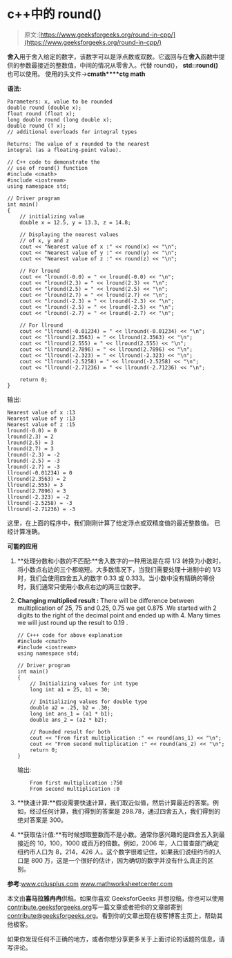 # c++中的 round()

> 原文:[https://www.geeksforgeeks.org/round-in-cpp/](https://www.geeksforgeeks.org/round-in-cpp/)

**舍入**用于舍入给定的数字，该数字可以是浮点数或双数。它返回与在**舍入**函数中提供的参数最接近的整数值，中间的情况从零舍入。代替 round()， **std::round()** 也可以使用。
使用的头文件->**cmath****ctg math**

**语法:**

```
Parameters: x, value to be rounded
double round (double x);
float round (float x);
long double round (long double x);
double round (T x);           
// additional overloads for integral types

Returns: The value of x rounded to the nearest 
integral (as a floating-point value).

```

```
// C++ code to demonstrate the
// use of round() function
#include <cmath>
#include <iostream>
using namespace std;

// Driver program
int main()
{
    // initializing value
    double x = 12.5, y = 13.3, z = 14.8;

    // Displaying the nearest values
    // of x, y and z
    cout << "Nearest value of x :" << round(x) << "\n";
    cout << "Nearest value of y :" << round(y) << "\n";
    cout << "Nearest value of z :" << round(z) << "\n";

    // For lround
    cout << "lround(-0.0) = " << lround(-0.0) << "\n";
    cout << "lround(2.3) = " << lround(2.3) << "\n";
    cout << "lround(2.5) = " << lround(2.5) << "\n";
    cout << "lround(2.7) = " << lround(2.7) << "\n";
    cout << "lround(-2.3) = " << lround(-2.3) << "\n";
    cout << "lround(-2.5) = " << lround(-2.5) << "\n";
    cout << "lround(-2.7) = " << lround(-2.7) << "\n";

    // For llround
    cout << "llround(-0.01234) = " << llround(-0.01234) << "\n";
    cout << "llround(2.3563) = " << llround(2.3563) << "\n";
    cout << "llround(2.555) = " << llround(2.555) << "\n";
    cout << "llround(2.7896) = " << llround(2.7896) << "\n";
    cout << "llround(-2.323) = " << llround(-2.323) << "\n";
    cout << "llround(-2.5258) = " << llround(-2.5258) << "\n";
    cout << "llround(-2.71236) = " << llround(-2.71236) << "\n";

    return 0;
}
```

输出:

```
Nearest value of x :13
Nearest value of y :13
Nearest value of z :15
lround(-0.0) = 0
lround(2.3) = 2
lround(2.5) = 3
lround(2.7) = 3
lround(-2.3) = -2
lround(-2.5) = -3
lround(-2.7) = -3
llround(-0.01234) = 0
llround(2.3563) = 2
llround(2.555) = 3
llround(2.7896) = 3
llround(-2.323) = -2
llround(-2.5258) = -3
llround(-2.71236) = -3

```

这里，在上面的程序中，我们刚刚计算了给定浮点或双精度值的最近整数值。
已经计算准确。

**可能的应用**

1.  **处理分数和小数的不匹配:**舍入数字的一种用法是在将 1/3 转换为小数时，将小数点右边的三个都缩短。大多数情况下，当我们需要处理十进制中的 1/3 时，我们会使用四舍五入的数字 0.33 或 0.333。当小数中没有精确的等份时，我们通常只使用小数点右边的两三位数字。
2.  **Changing multiplied result :** There will be difference between multiplication of 25, 75 and 0.25, 0.75 we get 0.875 .We started with 2 digits to the right of the decimal point and ended up with 4\. Many times we will just round up the result to 0.19 .

    ```
    // C+++ code for above explanation
    #include <cmath>
    #include <iostream>
    using namespace std;

    // Driver program
    int main()
    {
        // Initializing values for int type
        long int a1 = 25, b1 = 30;

        // Initializing values for double type
        double a2 = .25, b2 = .30;
        long int ans_1 = (a1 * b1);
        double ans_2 = (a2 * b2);

        // Rounded result for both
        cout << "From first multiplication :" << round(ans_1) << "\n";
        cout << "From second multiplication :" << round(ans_2) << "\n";
        return 0;
    }
    ```

    输出:

    ```
        From first multiplication :750
        From second multiplication :0

    ```

3.  **快速计算:**假设需要快速计算，我们取近似值，然后计算最近的答案。例如，经过任何计算，我们得到的答案是 298.78，通过四舍五入，我们得到的绝对答案是 300。
4.  **获取估计值:**有时候想取整数而不是小数。通常你感兴趣的是四舍五入到最接近的 10，100，1000 或百万的倍数。例如，2006 年，人口普查部门确定纽约市人口为 8，214，426 人。这个数字很难记住，如果我们说纽约市的人口是 800 万，这是一个很好的估计，因为确切的数字并没有什么真正的区别。

**参考**:www.cplusplus.com www.mathworksheetcenter.com

本文由**喜马拉雅冉冉**供稿。如果你喜欢 GeeksforGeeks 并想投稿，你也可以使用[contribute.geeksforgeeks.org](http://www.contribute.geeksforgeeks.org)写一篇文章或者把你的文章邮寄到 contribute@geeksforgeeks.org。看到你的文章出现在极客博客主页上，帮助其他极客。

如果你发现任何不正确的地方，或者你想分享更多关于上面讨论的话题的信息，请写评论。